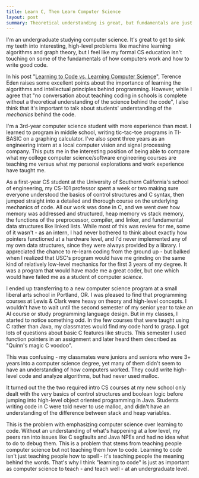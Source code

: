 ```yaml
---
title: Learn C, Then Learn Computer Science
layout: post
summary: Theoretical understanding is great, but fundamentals are just as important.
---
```

I'm an undergraduate studying computer science. It's great to get to sink my teeth into interesting, high-level problems like machine learning algorithms and graph theory, but I feel like my formal CS education isn't touching on some of the fundamentals of how computers work and how to write good code.

In his post "[Learning to Code vs. Learning Computer Science](http://shkspr.mobi/blog/2014/02/learning-to-code-vs-learning-computer-science/)", Terence Eden raises some excellent points about the importance of learning the algorithms and intellectual principles behind programming. However, while I agree that "no conversation about teaching coding in schools is complete without a theoretical understanding of the science behind the code", I also think that it's important to talk about students' understanding of the *mechanics* behind the code.

I'm a 3rd-year computer science student with more experience than most. I learned to program in middle school, writing tic-tac-toe programs in TI-BASIC on a graphing calculator. I've also spent three years as an engineering intern at a local computer vision and signal processing company. This puts me in the interesting position of being able to compare what my college computer science/software engineering courses are teaching me versus what my personal explorations and work experience have taught me.

As a first-year CS student at the University of Southern California's school of engineering, my CS-101 professor spent a week or two making sure everyone understood the basics of control structures and C syntax, then jumped straight into a detailed and thorough course on the underlying mechanics of code. All our work was done in C, and we went over how memory was addressed and structured, heap memory vs stack memory, the functions of the preprocessor, compiler, and linker, and fundamental data structures like linked lists. While most of this was review for me, some of it wasn't - as an intern, I had never bothered to think about exactly how pointers functioned at a hardware level, and I'd never implemented any of my own data structures, since they were always provided by a library. I appreciated the chance to re-learn coding from the ground up - but balked when I realized that USC's program would have me grinding on the same kind of relatively low-level mechanics for the first 3 years of my degree. It was a program that would have made me a great coder, but one which would have failed me as a student of computer *science*.

I ended up transferring to a new computer science program at a small liberal arts school in Portland, OR. I was pleased to find that programming courses at Lewis & Clark were heavy on theory and high-level concepts. I wouldn't have to wait until the second semester of my senior year to take an AI course or study programming language design. But in my classes, I started to notice something odd. In the few courses that were taught using C rather than Java, my classmates would find my code hard to grasp. I got lots of questions about basic C features like structs. This semester I used function pointers in an assignment and later heard them described as "Quinn's magic C voodoo". 

This was confusing - my classmates were juniors and seniors who were 3+ years into a computer science degree, yet many of them didn't seem to have an understanding of how computers worked. They could write high-level code and analyze algorithms, but had never used malloc.

It turned out the the two required intro CS courses at my new school only dealt with the very basics of control structures and boolean logic before jumping into high-level object oriented programming in Java. Students writing code in C were told never to use malloc, and didn't have an understanding of the difference between stack and heap variables. 

This is the problem with emphasizing computer science over learning to code. Without an understanding of what's happening at a low level, my peers ran into issues like C segfaults and Java NPEs and had no idea what to do to debug them. This is a problem that stems from teaching people computer science but not teaching them how to code. Learning to code isn't just teaching people how to spell - it's teaching people the meaning behind the words. That's why I think "learning to code" is just as important as computer science to teach - and teach well - at an undergraduate level.